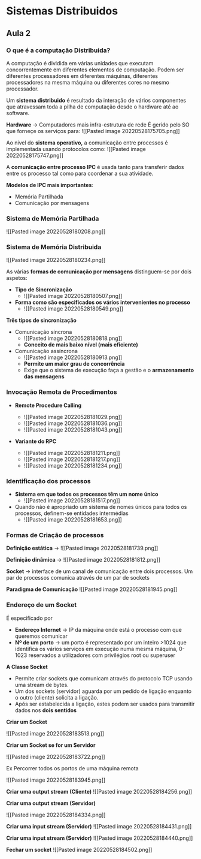 # Sistemas Distribuidos

## Aula 2

### O que é a computação Distribuida?
A computação é dividida em várias unidades que executam concorrentemente  em diferentes elementos de computação. Podem ser diferentes processadores em diferentes máquinas, diferentes processadores na mesma máquina ou diferentes cores no mesmo processador.

Um **sistema distribuido** é resultado da interação de vários componentes que atravessam toda a pilha de computação desde o hardware até ao software.

**Hardware** -> Computadores mais infra-estrutura de rede
É gerido pelo SO que forneçe os serviços para:
![[Pasted image 20220528175705.png]]

Ao nivel do **sistema operativo,** a comunicação entre  processos é implementada usando protocolos como:
![[Pasted image 20220528175747.png]]


A **comunicação entre processo IPC** é usada tanto para transferir dados entre os processo tal como para coordenar a sua atividade.

**Modelos de IPC mais importantes**:
- Memória Partilhada
- Comunicação por mensagens

### Sistema de Memória Partilhada

![[Pasted image 20220528180208.png]]

### Sistema de Memória Distribuida
![[Pasted image 20220528180234.png]]

As várias **formas de comunicação por mensagens** distinguem-se por dois aspetos:

- **Tipo de Sincronização**
	- ![[Pasted image 20220528180507.png]]
- **Forma como são especificados os vários intervenientes no processo**
	- ![[Pasted image 20220528180549.png]]


**Três tipos de sincronização**

- Comunicação síncrona
	- ![[Pasted image 20220528180818.png]]
	- **Conceito de mais baixo nível (mais eficiente)**
- Comunicação assíncrona
	- ![[Pasted image 20220528180913.png]]
	- **Permite um maior grau de concorrência**
	- Exige que o sistema de execução faça a gestão e o **armazenamento das mensagens**

### Invocação Remota de Procedimentos
- **Remote Procedure Calling**
	- ![[Pasted image 20220528181029.png]]
	- ![[Pasted image 20220528181036.png]]
	- ![[Pasted image 20220528181043.png]]

- **Variante do RPC**
	- ![[Pasted image 20220528181211.png]]
	- ![[Pasted image 20220528181217.png]]
	- ![[Pasted image 20220528181234.png]]
### Identificação dos processos

- **Sistema em que todos os processos têm um nome único**
	- ![[Pasted image 20220528181517.png]]
- Quando não é apropriado um sistema de nomes únicos para todos os processos, definem-se entidades intermédias
	- ![[Pasted image 20220528181653.png]]

### Formas de Criação de processos
**Definição estática** -> 
![[Pasted image 20220528181739.png]]

**Definição dinâmica** ->
![[Pasted image 20220528181812.png]]

**Socket** -> interface de um canal de comunicação entre dois processos. Um par de processos comunica através de um par de sockets

**Paradigma de Comunicação**
![[Pasted image 20220528181945.png]]

### Endereço de um Socket
É especificado por 
- **Endereço Internet** -> IP da máquina onde está o processo com que queremos comunicar
- **Nº de um porto** -> um porto é representado por um inteiro >1024 que identifica os vários serviços em execução numa mesma máquina, 0-1023 reservados a utilizadores com privilégios root ou superuser

**A Classe Socket**

- Permite criar sockets que comunicam através do protocolo TCP usando uma stream de bytes.
- Um dos sockets (servidor) aguarda por um pedido de ligação enquanto o outro (cliente) solicita a ligação.
- Após ser estabelecida a ligação, estes podem ser usados para transmitir dados nos **dois sentidos**

**Criar um Socket**

![[Pasted image 20220528183513.png]]

**Criar um Socket se for um Servidor**

![[Pasted image 20220528183722.png]]

Ex Percorrer todos os portos de uma máquina remota

![[Pasted image 20220528183945.png]]

**Criar uma output stream (Cliente)**
![[Pasted image 20220528184256.png]]

**Criar uma output stream (Servidor)**

![[Pasted image 20220528184334.png]]

**Criar uma input stream (Servidor)**
![[Pasted image 20220528184431.png]]

**Criar uma input stream (Servidor)**
![[Pasted image 20220528184440.png]]

**Fechar um socket**
![[Pasted image 20220528184502.png]]

